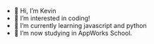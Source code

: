 - 👋 Hi, I’m Kevin
- 👀 I’m interested in coding!
- 🌱 I’m currently learning javascript and python
- 💞️ I’m now studying in AppWorks School.

<!---
Kevin228839/Kevin228839 is a ✨ special ✨ repository because its `README.md` (this file) appears on your GitHub profile.
You can click the Preview link to take a look at your changes.
--->
